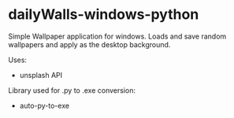 # dailyWalls-windows-python
Simple Wallpaper application for windows.
Loads and save random wallpapers and apply as the desktop background.

Uses:
  * unsplash API

Library used for .py to .exe conversion:
  * auto-py-to-exe
